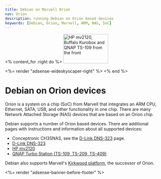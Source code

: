 ```yaml
---
title: Debian on Marvell Orion
nav: Orion
description: running Debian on Orion based devices
keywords: [Debian, Orion, Marvell, ARM, NAS, SoC]
---
```


<% content_for :right do %>
<img src = "images/r_mv2120_kurobox_ts109.jpg" class="border" alt="HP mv2120, Buffalo Kurobox and QNAP TS-109 from the front" width="148" height="97" />

<%= render "adsense-wideskyscaper-right" %>
<% end %>

<h1>Debian on Orion devices</h1>

Orion is a system on a chip (SoC) from Marvell that integrates an ARM CPU,
Ethernet, SATA, USB, and other functionality in one chip.  There are many
Network Attached Storage (NAS) devices that are based on an Orion chip.

Debian supports a number of Orion based devices.  There are additional
pages with instructions and information about all supported devices:

<ul>
<li>Conceptronic CH3SNAS, see the <a href = "d-link/dns-323">D-Link DNS-323</a> page.</li>
<li><a href = "d-link/dns-323">D-Link DNS-323</a></li>
<li><a href = "hp/mv2120">HP mv2120</a></li>
<li><a href = "qnap">QNAP Turbo Station (TS-109, TS-209, TS-409)</a></li>
</ul>

Debian also supports Marvell's <a href = "../kirkwood/">Kirkwood
platform</a>, the successor of Orion.

<div class="bbf">
<%= render "adsense-banner-before-footer" %>
</div>

